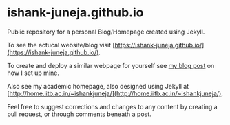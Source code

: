 # ishank-juneja.github.io
Public repository for a personal Blog/Homepage created using Jekyll.

To see the actucal website/blog visit [https://ishank-juneja.github.io/](https://ishank-juneja.github.io/).

To create and deploy a similar webpage for yourself see [my blog post](https://ishank-juneja.github.io/blog/pageSetupJekyll) on how I set up mine.

Also see my academic homepage, also designed using Jekyll at [http://home.iitb.ac.in/~ishankjuneja/](http://home.iitb.ac.in/~ishankjuneja/).

Feel free to suggest corrections and changes to any content by creating a pull request, or through comments beneath a post.

